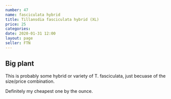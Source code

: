 ```yaml
---
number: 47
name: fasciculata hybrid
title: Tillansdia fasciculata hybrid (XL)
price: 25
categories: 
date: 2020-01-31 12:00
layout: page
seller: FTN
---
```

## Big plant

This is probably some hybrid or variety of T. fasciculata, just becuase of the size/price combination.

Definitely my cheapest one by the ounce.
